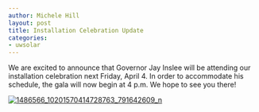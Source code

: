 ```yaml
---
author: Michele Hill
layout: post
title: Installation Celebration Update
categories:
- uwsolar
---
```


We are excited to announce that Governor Jay Inslee will be attending our installation celebration next Friday, April 4. In order to accommodate his schedule, the gala will now begin at 4 p.m. We hope to see you there!


[![1486566_10201570414728763_791642609_n](http://uwsolar.files.wordpress.com/2014/03/1486566_10201570414728763_791642609_n.jpg?w=229)](https://www.surveymonkey.com/s/98L6BPX)
